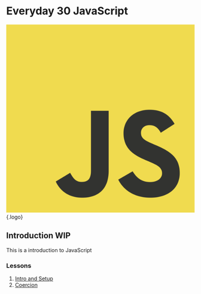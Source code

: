 # Everyday 30 JavaScript

![Logo](/assets/js.png){.logo}

## Introduction WIP

This is a introduction to JavaScript

### Lessons

1. [Intro and Setup](0-intro.html)
2. [Coercion](03-coercion.html)
